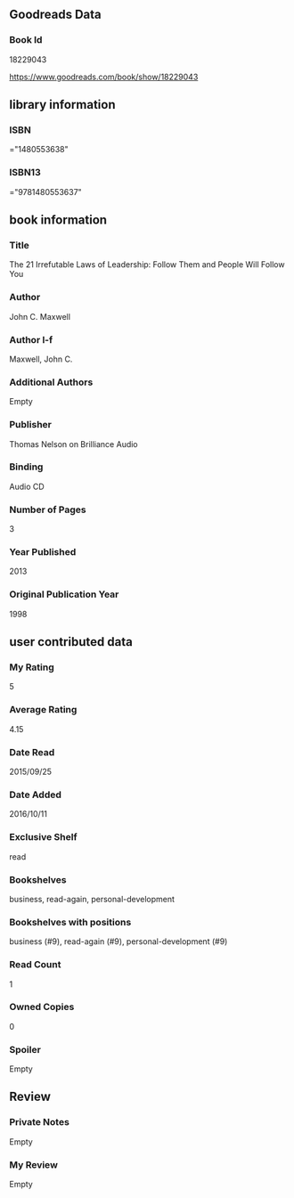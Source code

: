 <!-- This template shows how to bulk convert all columns of data into one markdown file -->
<!-- caveat: substitution key matches column headers from default export. You will get a KeyError if there's a mismatch -->

## Goodreads Data

### Book Id 

18229043

https://www.goodreads.com/book/show/18229043

## library information

### ISBN 
="1480553638"

### ISBN13 
="9781480553637"

## book information

### Title
The 21 Irrefutable Laws of Leadership: Follow Them and People Will Follow You

### Author 
John C. Maxwell

### Author l-f 
Maxwell, John C.

### Additional Authors
Empty

### Publisher 
Thomas Nelson on Brilliance Audio

### Binding
Audio CD

### Number of Pages
3

### Year Published
2013

### Original Publication Year 
1998

## user contributed data

### My Rating
5

### Average Rating
4.15

### Date Read
2015/09/25

### Date Added
2016/10/11

### Exclusive Shelf
read

### Bookshelves
business, read-again, personal-development

### Bookshelves with positions
business (#9), read-again (#9), personal-development (#9)

### Read Count
1

### Owned Copies
0

### Spoiler 
Empty

## Review

### Private Notes
Empty

### My Review
Empty
